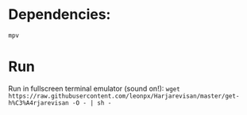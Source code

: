 # Dependencies:
`mpv`

# Run
Run in fullscreen terminal emulator (sound on!): `wget https://raw.githubusercontent.com/leonpx/Harjarevisan/master/get-h%C3%A4rjarevisan -O - | sh -`
